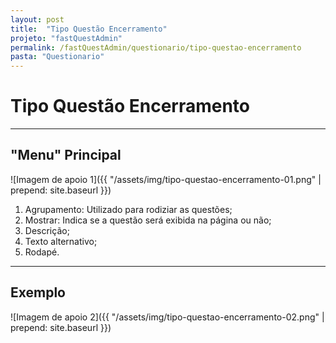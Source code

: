 ```yaml
---
layout: post
title:  "Tipo Questão Encerramento"
projeto: "fastQuestAdmin"
permalink: /fastQuestAdmin/questionario/tipo-questao-encerramento
pasta: "Questionario"
---
```

# Tipo Questão Encerramento

----

## "Menu" Principal

![Imagem de apoio 1]({{ "/assets/img/tipo-questao-encerramento-01.png" | prepend: site.baseurl }})

1. Agrupamento: Utilizado para rodiziar as questões;
2. Mostrar: Indica se a questão será exibida na página ou não;
3. Descrição;
4. Texto alternativo;
5. Rodapé.

---- 

## Exemplo

![Imagem de apoio 2]({{ "/assets/img/tipo-questao-encerramento-02.png" | prepend: site.baseurl }})

